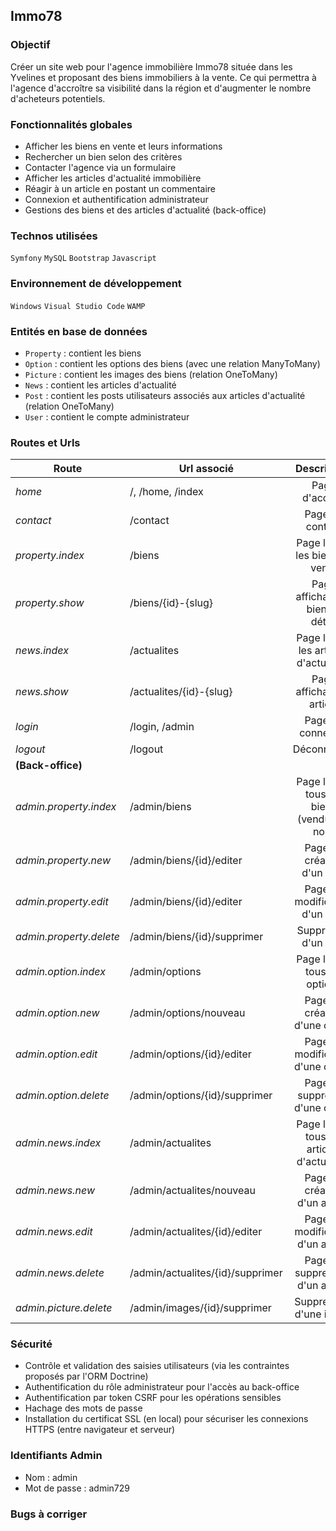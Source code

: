 ## Immo78
  
### Objectif
Créer un site web pour l'agence immobilière Immo78 située dans les Yvelines et proposant des biens immobiliers à la vente. Ce qui permettra à l'agence d'accroître sa visibilité dans la région et d'augmenter le nombre d'acheteurs potentiels.

### Fonctionnalités globales
- Afficher les biens en vente et leurs informations
- Rechercher un bien selon des critères
- Contacter l'agence via un formulaire
- Afficher les articles d'actualité immobilière
- Réagir à un article en postant un commentaire
- Connexion et authentification administrateur
- Gestions des biens et des articles d'actualité (back-office)

### Technos utilisées
```Symfony``` ```MySQL``` ```Bootstrap``` ```Javascript```

### Environnement de développement
```Windows``` ```Visual Studio Code``` ```WAMP```

### Entités en base de données
- ``Property`` : contient les biens
- ``Option`` : contient les options des biens (avec une relation ManyToMany)
- ``Picture`` : contient les images des biens (relation OneToMany)
- ``News`` : contient les articles d'actualité
- ``Post`` : contient les posts utilisateurs associés aux articles d'actualité (relation OneToMany)
- ``User`` : contient le compte administrateur

### Routes et Urls
    
| Route                   | Url associé                   | Description  |
| ----------------------- |------------------------------ | :-----------:|
| _home_                  | /, /home, /index              | Page d'accueil |
| _contact_               | /contact                      | Page de contact |
| _property.index_        | /biens                        | Page listant les biens en vente |
| _property.show_         | /biens/{id}-{slug}            | Page affichant un bien en détail |
| _news.index_            | /actualites                   | Page listant les articles d'actualités |
| _news.show_             | /actualites/{id}-{slug}       | Page affichant un article |
| _login_                 | /login, /admin                | Page de connexion |
| _logout_                | /logout                       | Déconnexion |
| **(Back-office)** |
| _admin.property.index_  | /admin/biens                  | Page listant tous les biens (vendus ou non) |
| _admin.property.new_    | /admin/biens/{id}/editer      | Page de création d'un bien |
| _admin.property.edit_   | /admin/biens/{id}/editer      | Page de modification d'un bien |
| _admin.property.delete_ | /admin/biens/{id}/supprimer   | Suppresion d'un bien |
| _admin.option.index_    | /admin/options                | Page listant tous les options |
| _admin.option.new_      | /admin/options/nouveau        | Page de création d'une option |
| _admin.option.edit_     | /admin/options/{id}/editer    | Page de modification d'une option |
| _admin.option.delete_   | /admin/options/{id}/supprimer | Page de suppresion d'une option |
| _admin.news.index_      | /admin/actualites             | Page listant tous les articles d'actualités |
| _admin.news.new_        | /admin/actualites/nouveau     | Page de création d'un article |
| _admin.news.edit_       | /admin/actualites/{id}/editer   | Page de modification d'un article |
| _admin.news.delete_     | /admin/actualites/{id}/supprimer| Page de suppression d'un article |
| _admin.picture.delete_  | /admin/images/{id}/supprimer    | Suppression d'une image |

### Sécurité

- Contrôle et validation des saisies utilisateurs (via les contraintes proposés par l'ORM Doctrine)
- Authentification du rôle administrateur pour l'accès au back-office
- Authentification par token CSRF pour les opérations sensibles
- Hachage des mots de passe
- Installation du certificat SSL (en local) pour sécuriser les connexions HTTPS (entre navigateur et serveur)

### Identifiants Admin

- Nom : admin
- Mot de passe : admin729

### Bugs à corriger

